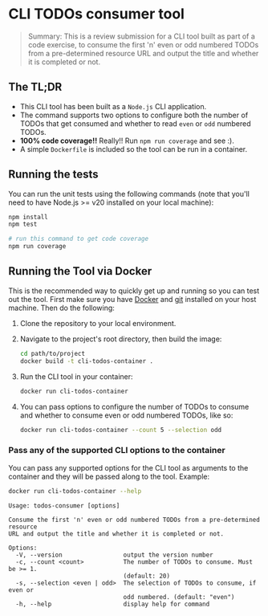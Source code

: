 # CLI TODOs consumer tool

> Summary: This is a review submission for a CLI tool built as part of a code exercise, to consume the first 'n' even or odd numbered TODOs from a pre-determined resource URL and output the title and whether it is completed or not.

## The TL;DR

- This CLI tool has been built as a `Node.js` CLI application.
- The command supports two options to configure both the number of TODOs that get consumed and whether to read `even` or `odd` numbered TODOs.
- **100% code coverage!!** Really!! Run `npm run coverage` and see :).
- A simple `Dockerfile` is included so the tool can be run in a container.

## Running the tests

You can run the unit tests using the following commands (note that you'll need to have Node.js >= v20 installed on your local machine):

```bash
npm install
npm test

# run this command to get code coverage
npm run coverage
```

## Running the Tool via Docker

This is the recommended way to quickly get up and running so you can test out the tool. First make sure you have [Docker](https://docs.docker.com/get-docker/) and [git](https://git-scm.com/book/en/v2/Getting-Started-Installing-Git) installed on your host machine. Then do the following:

1. Clone the repository to your local environment.

2. Navigate to the project's root directory, then build the image:

   ```bash
   cd path/to/project
   docker build -t cli-todos-container .
   ```

3. Run the CLI tool in your container:

   ```bash
   docker run cli-todos-container
   ```

4. You can pass options to configure the number of TODOs to consume and whether to consume even or odd numbered TODOs, like so:

   ```bash
   docker run cli-todos-container --count 5 --selection odd
   ```

### Pass any of the supported CLI options to the container

You can pass any supported options for the CLI tool as arguments to the container and they will be passed along to the tool. Example:

```bash
docker run cli-todos-container --help
```

```
Usage: todos-consumer [options]

Consume the first 'n' even or odd numbered TODOs from a pre-determined resource
URL and output the title and whether it is completed or not.

Options:
  -V, --version                 output the version number
  -c, --count <count>           The number of TODOs to consume. Must be >= 1.
                                (default: 20)
  -s, --selection <even | odd>  The selection of TODOs to consume, if even or
                                odd numbered. (default: "even")
  -h, --help                    display help for command
```
